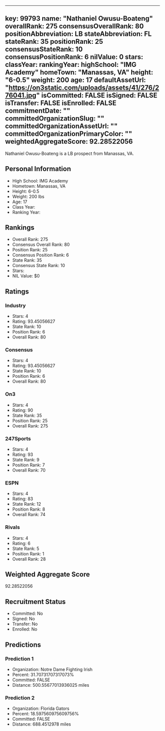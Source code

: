 ---
  key: 99793
  name: "Nathaniel Owusu-Boateng"
  overallRank: 275
  consensusOverallRank: 80
  positionAbbreviation: LB
  stateAbbreviation: FL
  stateRank: 35
  positionRank: 25
  consensusStateRank: 10
  consensusPositionRank: 6
  nilValue: 0
  stars: 
  classYear: 
  rankingYear: 
  highSchool: "IMG Academy"
  homeTown: "Manassas, VA"
  height: "6-0.5"
  weight: 200
  age: 17
  defaultAssetUrl: "https://on3static.com/uploads/assets/41/276/276041.jpg"
  isCommitted: FALSE
  isSigned: FALSE
  isTransfer: FALSE
  isEnrolled: FALSE
  commitmentDate: ""
  committedOrganizationSlug: ""
  committedOrganizationAssetUrl: ""
  committedOrganizationPrimaryColor: ""
  weightedAggregateScore: 92.28522056
  ---
  
  Nathaniel Owusu-Boateng is a LB prospect from Manassas, VA.
  
  ## Personal Information
  - High School: IMG Academy
  - Hometown: Manassas, VA
  - Height: 6-0.5
  - Weight: 200 lbs
  - Age: 17
  - Class Year: 
  - Ranking Year: 
  
  ## Rankings
  - Overall Rank: 275
  - Consensus Overall Rank: 80
  - Position Rank: 25
  - Consensus Position Rank: 6
  - State Rank: 35
  - Consensus State Rank: 10
  - Stars: 
  - NIL Value: $0
  
  ## Ratings
  
  ### Industry
  - Stars: 4
  - Rating: 93.45056627
  - State Rank: 10
  - Position Rank: 6
  - Overall Rank: 80
  
  ### Consensus
  - Stars: 4
  - Rating: 93.45056627
  - State Rank: 10
  - Position Rank: 6
  - Overall Rank: 80
  
  ### On3
  - Stars: 4
  - Rating: 90
  - State Rank: 35
  - Position Rank: 25
  - Overall Rank: 275
  
  ### 247Sports
  - Stars: 4
  - Rating: 93
  - State Rank: 9
  - Position Rank: 7
  - Overall Rank: 70
  
  ### ESPN
  - Stars: 4
  - Rating: 83
  - State Rank: 12
  - Position Rank: 8
  - Overall Rank: 74
  
  ### Rivals
  - Stars: 4
  - Rating: 6
  - State Rank: 5
  - Position Rank: 1
  - Overall Rank: 28
  
  ## Weighted Aggregate Score
  92.28522056
  
  ## Recruitment Status
  - Committed: No
  - Signed: No
  - Transfer: No
  - Enrolled: No
  
  
  
  ## Predictions
  
  ### Prediction 1
  - Organization: Notre Dame Fighting Irish
  - Percent: 31.70731707317073%
  - Committed: FALSE
  - Distance: 500.55677013936025 miles
  
  ### Prediction 2
  - Organization: Florida Gators
  - Percent: 18.597560975609756%
  - Committed: FALSE
  - Distance: 688.4512978 miles
  